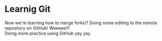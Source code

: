 # Learnig Git #

Now we're learning how to merge forks!?
Doing some editing to the remote repository on GitHub! Weeeee!!!    
Doing more practice using GitHub yay yay
